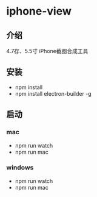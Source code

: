 # iphone-view

## 介绍
4.7存、5.5寸 iPhone截图合成工具
## 安装
* npm install
* npm install electron-builder -g
## 启动
### mac
* npm run watch
* npm run mac
### windows
* npm run watch
* npm run mac
